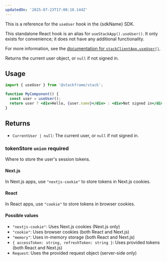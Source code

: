 ```yaml
---
updatedOn: '2025-07-23T17:00:18.144Z'
---
```


This is a reference for the `useUser` hook in the {sdkName} SDK.

This standalone React hook is an alias for `useStackApp().useUser()`. It only exists for convenience; it does not have any additional functionality.

For more information, see the [documentation for `stackClientApp.useUser()`](/docs/neon-auth/sdk/nextjs/objects/stack-app#stackclientappuseuseroptions).

Returns the current user object, or `null` if not signed in.

## Usage

```jsx
import { useUser } from '@stackframe/stack';

function MyComponent() {
  const user = useUser();
  return user ? <div>Hello, {user.name}</div> : <div>Not signed in</div>;
}
```

## Returns

- `CurrentUser | null`: The current user, or `null` if not signed in.

### tokenStore `union` **required**

Where to store the user's session tokens.

#### Next.js

In Next.js apps, use `"nextjs-cookie"` to store tokens in Next.js cookies.

#### React

In React apps, use `"cookie"` to store tokens in browser cookies.

#### Possible values

- `"nextjs-cookie"`: Uses Next.js cookies (Next.js only)
- `"cookie"`: Uses browser cookies (both React and Next.js)
- `"memory"`: Uses in-memory storage (both React and Next.js)
- `{ accessToken: string, refreshToken: string }`: Uses provided tokens (both React and Next.js)
- `Request`: Uses the provided request object (server-side only)

